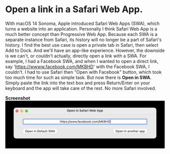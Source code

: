 #  Open a link in a Safari Web App.

With macOS 14 Sonoma, Apple introduced Safari Web Apps (SWA), which turns a website into an application. Personally I think Safari Web App is a much better concept than Progressive Web App. Because each SWA is a separate instance from Safari, its history will no longer be a part of Safari's history. I find the best use case is open a private tab in Safari, then select Add to Dock. And we'll have an app-like experience.
However, the downside is we can't, or couldn't actually, directly open a link with a SWA. For example, I had a Facebook SWA, and when I wanted to open a direct link, say 'https://wwww.facebook.com/MKBHD' with the Facebook SWA, I couldn't. I had to use Safari then "Open with Facebook" button, which took too much time for such as simple task. But now there is **Open in SWA**. Simply paste the link into the text box and press Return/Enter on your keyboard and the app will take care of the rest. No more Safari involved.

**Screenshot**
![Screenshot](Screenshot.png)
